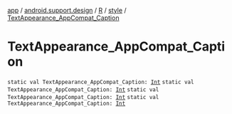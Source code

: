 [app](../../../index.md) / [android.support.design](../../index.md) / [R](../index.md) / [style](index.md) / [TextAppearance_AppCompat_Caption](.)

# TextAppearance_AppCompat_Caption

`static val TextAppearance_AppCompat_Caption: `[`Int`](https://kotlinlang.org/api/latest/jvm/stdlib/kotlin/-int/index.html)
`static val TextAppearance_AppCompat_Caption: `[`Int`](https://kotlinlang.org/api/latest/jvm/stdlib/kotlin/-int/index.html)
`static val TextAppearance_AppCompat_Caption: `[`Int`](https://kotlinlang.org/api/latest/jvm/stdlib/kotlin/-int/index.html)
`static val TextAppearance_AppCompat_Caption: `[`Int`](https://kotlinlang.org/api/latest/jvm/stdlib/kotlin/-int/index.html)